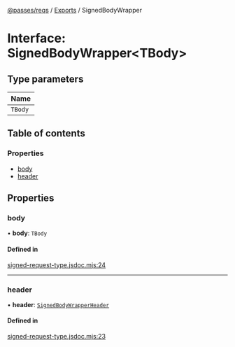 [@passes/reqs](../README.md) / [Exports](../modules.md) / SignedBodyWrapper

# Interface: SignedBodyWrapper\<TBody\>

## Type parameters

| Name |
| :------ |
| `TBody` |

## Table of contents

### Properties

- [body](SignedBodyWrapper.md#body)
- [header](SignedBodyWrapper.md#header)

## Properties

### body

• **body**: `TBody`

#### Defined in

[signed-request-type.jsdoc.mjs:24](https://github.com/passes-org/passes/blob/9039062/packages/reqs/src/signed-request-type.jsdoc.mjs#L24)

___

### header

• **header**: [`SignedBodyWrapperHeader`](SignedBodyWrapperHeader.md)

#### Defined in

[signed-request-type.jsdoc.mjs:23](https://github.com/passes-org/passes/blob/9039062/packages/reqs/src/signed-request-type.jsdoc.mjs#L23)

